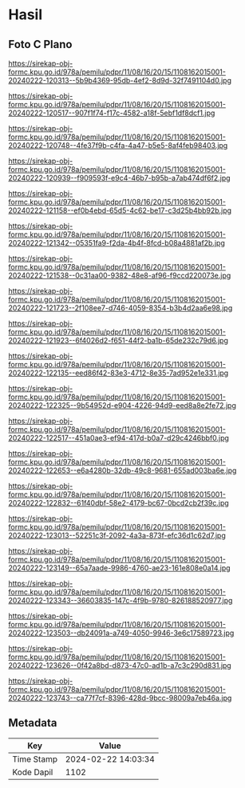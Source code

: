 # Hasil

## Foto C Plano

https://sirekap-obj-formc.kpu.go.id/978a/pemilu/pdpr/11/08/16/20/15/1108162015001-20240222-120313--5b9b4369-95db-4ef2-8d9d-32f7491104d0.jpg

https://sirekap-obj-formc.kpu.go.id/978a/pemilu/pdpr/11/08/16/20/15/1108162015001-20240222-120517--907f1f74-f17c-4582-a18f-5ebf1df8dcf1.jpg

https://sirekap-obj-formc.kpu.go.id/978a/pemilu/pdpr/11/08/16/20/15/1108162015001-20240222-120748--4fe37f9b-c4fa-4a47-b5e5-8af4feb98403.jpg

https://sirekap-obj-formc.kpu.go.id/978a/pemilu/pdpr/11/08/16/20/15/1108162015001-20240222-120939--f909593f-e9c4-46b7-b95b-a7ab474df6f2.jpg

https://sirekap-obj-formc.kpu.go.id/978a/pemilu/pdpr/11/08/16/20/15/1108162015001-20240222-121158--ef0b4ebd-65d5-4c62-be17-c3d25b4bb92b.jpg

https://sirekap-obj-formc.kpu.go.id/978a/pemilu/pdpr/11/08/16/20/15/1108162015001-20240222-121342--05351fa9-f2da-4b4f-8fcd-b08a4881af2b.jpg

https://sirekap-obj-formc.kpu.go.id/978a/pemilu/pdpr/11/08/16/20/15/1108162015001-20240222-121538--0c31aa00-9382-48e8-af96-f9ccd220073e.jpg

https://sirekap-obj-formc.kpu.go.id/978a/pemilu/pdpr/11/08/16/20/15/1108162015001-20240222-121723--2f108ee7-d746-4059-8354-b3b4d2aa6e98.jpg

https://sirekap-obj-formc.kpu.go.id/978a/pemilu/pdpr/11/08/16/20/15/1108162015001-20240222-121923--6f4026d2-f651-44f2-ba1b-65de232c79d6.jpg

https://sirekap-obj-formc.kpu.go.id/978a/pemilu/pdpr/11/08/16/20/15/1108162015001-20240222-122135--eed86f42-83e3-4712-8e35-7ad952e1e331.jpg

https://sirekap-obj-formc.kpu.go.id/978a/pemilu/pdpr/11/08/16/20/15/1108162015001-20240222-122325--9b54952d-e904-4226-94d9-eed8a8e2fe72.jpg

https://sirekap-obj-formc.kpu.go.id/978a/pemilu/pdpr/11/08/16/20/15/1108162015001-20240222-122517--451a0ae3-ef94-417d-b0a7-d29c4246bbf0.jpg

https://sirekap-obj-formc.kpu.go.id/978a/pemilu/pdpr/11/08/16/20/15/1108162015001-20240222-122653--e6a4280b-32db-49c8-9681-655ad003ba6e.jpg

https://sirekap-obj-formc.kpu.go.id/978a/pemilu/pdpr/11/08/16/20/15/1108162015001-20240222-122832--61f40dbf-58e2-4179-bc67-0bcd2cb2f39c.jpg

https://sirekap-obj-formc.kpu.go.id/978a/pemilu/pdpr/11/08/16/20/15/1108162015001-20240222-123013--52251c3f-2092-4a3a-873f-efc36d1c62d7.jpg

https://sirekap-obj-formc.kpu.go.id/978a/pemilu/pdpr/11/08/16/20/15/1108162015001-20240222-123149--65a7aade-9986-4760-ae23-161e808e0a14.jpg

https://sirekap-obj-formc.kpu.go.id/978a/pemilu/pdpr/11/08/16/20/15/1108162015001-20240222-123343--36603835-147c-4f9b-9780-826188520977.jpg

https://sirekap-obj-formc.kpu.go.id/978a/pemilu/pdpr/11/08/16/20/15/1108162015001-20240222-123503--db24091a-a749-4050-9946-3e6c17589723.jpg

https://sirekap-obj-formc.kpu.go.id/978a/pemilu/pdpr/11/08/16/20/15/1108162015001-20240222-123626--0f42a8bd-d873-47c0-ad1b-a7c3c290d831.jpg

https://sirekap-obj-formc.kpu.go.id/978a/pemilu/pdpr/11/08/16/20/15/1108162015001-20240222-123743--ca77f7cf-8396-428d-9bcc-98009a7eb46a.jpg


## Metadata

| Key        | Value               |
| ---------- | ------------------- |
| Time Stamp | 2024-02-22 14:03:34 |
| Kode Dapil | 1102                |



